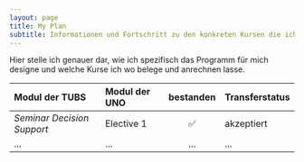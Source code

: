 ```yaml
---
layout: page
title: My Plan
subtitle: Informationen und Fortschritt zu den konkreten Kursen die ich belege
---
```


Hier stelle ich genauer dar, wie ich spezifisch das Programm für mich designe und welche Kurse ich wo belege und anrechnen lasse.


| Modul der TUBS | Modul der UNO | bestanden | Transferstatus |
|:--------------|:--------------|:---------:|:--------------|
| *Seminar Decision Support* | Elective 1 | :white_check_mark: | akzeptiert |
| ... | ... | ... | ... |
